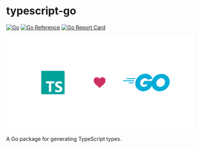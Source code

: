 # typescript-go

<!-- aaronellington/stencil -->
[![Go](https://github.com/aaronellington/typescript-go/actions/workflows/main.yml/badge.svg)](https://github.com/aaronellington/typescript-go/actions/workflows/main.yml) [![Go Reference](https://pkg.go.dev/badge/github.com/aaronellington/typescript-go.svg)](https://pkg.go.dev/github.com/aaronellington/typescript-go) [![Go Report Card](https://goreportcard.com/badge/github.com/aaronellington/typescript-go)](https://goreportcard.com/report/github.com/aaronellington/typescript-go)
<!-- aaronellington/stencil -->

![typescript-go logo](./ops/images/typescript-go.png)

A Go package for generating TypeScript types.
